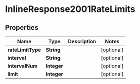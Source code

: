 # InlineResponse2001RateLimits

## Properties
Name | Type | Description | Notes
------------ | ------------- | ------------- | -------------
**rateLimitType** | **String** |  |  [optional]
**interval** | **String** |  |  [optional]
**intervalNum** | **Integer** |  |  [optional]
**limit** | **Integer** |  |  [optional]
